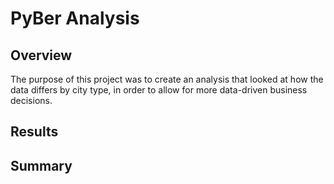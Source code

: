 # PyBer Analysis
## Overview
The purpose of this project was to create an analysis that looked at how the data differs by city type, in order to allow for more data-driven business decisions. 
## Results

## Summary
